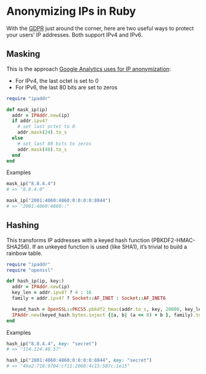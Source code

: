 # Anonymizing IPs in Ruby

With the [GDPR](https://en.wikipedia.org/wiki/General_Data_Protection_Regulation) just around the corner, here are two useful ways to protect your users’ IP addresses. Both support IPv4 and IPv6.

## Masking

This is the approach [Google Analytics uses for IP anonymization](https://support.google.com/analytics/answer/2763052):

- For IPv4, the last octet is set to 0
- For IPv6, the last 80 bits are set to zeros

```ruby
require "ipaddr"

def mask_ip(ip)
  addr = IPAddr.new(ip)
  if addr.ipv4?
    # set last octet to 0
    addr.mask(24).to_s
  else
    # set last 80 bits to zeros
    addr.mask(48).to_s
  end
end
```

Examples

```ruby
mask_ip("8.8.4.4")
# => "8.8.4.0"

mask_ip("2001:4860:4860:0:0:0:0:8844")
# => "2001:4860:4860::"
```

## Hashing

This transforms IP addresses with a keyed hash function (PBKDF2-HMAC-SHA256). If an unkeyed function is used (like SHA1), it’s trivial to build a rainbow table.

```ruby
require "ipaddr"
require "openssl"

def hash_ip(ip, key:)
  addr = IPAddr.new(ip)
  key_len = addr.ipv4? ? 4 : 16
  family = addr.ipv4? ? Socket::AF_INET : Socket::AF_INET6

  keyed_hash = OpenSSL::PKCS5.pbkdf2_hmac(addr.to_s, key, 20000, key_len, "sha256")
  IPAddr.new(keyed_hash.bytes.inject {|a, b| (a << 8) + b }, family).to_s
end
```

Examples

```ruby
hash_ip("8.8.4.4", key: "secret")
# => "114.124.40.57"

hash_ip("2001:4860:4860:0:0:0:0:8844", key: "secret")
# => "49a2:718:9704:cf11:2068:4c15:587c:1e15"
```
